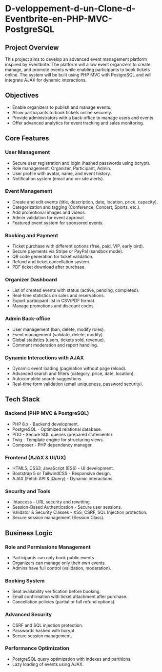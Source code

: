 # D-veloppement-d-un-Clone-d-Eventbrite-en-PHP-MVC-PostgreSQL

## Project Overview
This project aims to develop an advanced event management platform inspired by Eventbrite. The platform will allow event organizers to create, manage, and promote events while enabling participants to book tickets online. The system will be built using PHP MVC with PostgreSQL and will integrate AJAX for dynamic interactions.

## Objectives
- Enable organizers to publish and manage events.
- Allow participants to book tickets online securely.
- Provide administrators with a back-office to manage users and events.
- Offer advanced analytics for event tracking and sales monitoring.

## Core Features

### User Management
- Secure user registration and login (hashed passwords using bcrypt).
- Role management: Organizer, Participant, Admin.
- User profile with avatar, name, and event history.
- Notification system (email and on-site alerts).

### Event Management
- Create and edit events (title, description, date, location, price, capacity).
- Categorization and tagging (Conference, Concert, Sports, etc.).
- Add promotional images and videos.
- Admin validation for event approval.
- Featured event system for sponsored events.

### Booking and Payment
- Ticket purchase with different options (free, paid, VIP, early bird).
- Secure payments via Stripe or PayPal (sandbox mode).
- QR code generation for ticket validation.
- Refund and ticket cancellation system.
- PDF ticket download after purchase.

### Organizer Dashboard
- List of created events with status (active, pending, completed).
- Real-time statistics on sales and reservations.
- Export participant list in CSV/PDF format.
- Manage promotions and discount codes.

### Admin Back-office
- User management (ban, delete, modify roles).
- Event management (validate, delete, modify).
- Global statistics (users, tickets sold, revenue).
- Comment moderation and report handling.

### Dynamic Interactions with AJAX
- Dynamic event loading (pagination without page reload).
- Advanced search and filters (category, price, date, location).
- Autocomplete search suggestions.
- Real-time form validation (email uniqueness, password security).

## Tech Stack

### Backend (PHP MVC & PostgreSQL)
- PHP 8.x - Backend development.
- PostgreSQL - Optimized relational database.
- PDO - Secure SQL queries (prepared statements).
- Twig - Template engine for structuring views.
- Composer - PHP dependency manager.

### Frontend (AJAX & UI/UX)
- HTML5, CSS3, JavaScript (ES6) - UI development.
- Bootstrap 5 or TailwindCSS - Responsive design.
- AJAX (Fetch API & jQuery) - Dynamic interactions.

### Security and Tools
- .htaccess - URL security and rewriting.
- Session-Based Authentication - Secure user sessions.
- Validator & Security Classes - XSS, CSRF, SQL Injection protection.
- Secure session management (Session Class).

## Business Logic

### Role and Permissions Management
- Participants can only book public events.
- Organizers can manage only their own events.
- Admins have full control (validation, moderation).

### Booking System
- Seat availability verification before booking.
- Email confirmation with ticket attachment after purchase.
- Cancellation policies (partial or full refund options).

### Advanced Security
- CSRF and SQL injection protection.
- Passwords hashed with bcrypt.
- Secure session management.

### Performance Optimization
- PostgreSQL query optimization with indexes and partitions.
- Lazy loading of events using AJAX.
